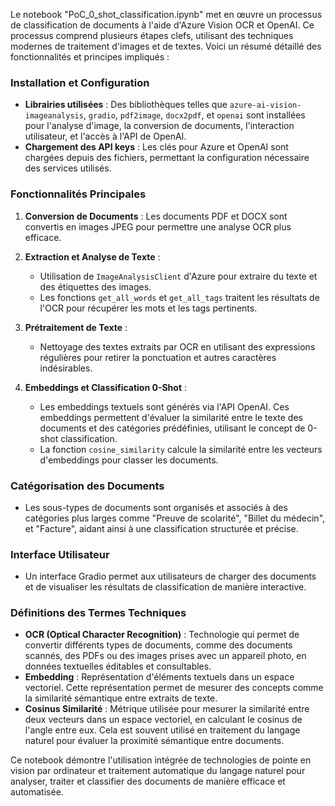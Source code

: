 Le notebook "PoC_0_shot_classification.ipynb" met en œuvre un processus de classification de documents à l'aide d'Azure Vision OCR et OpenAI. Ce processus comprend plusieurs étapes clefs, utilisant des techniques modernes de traitement d'images et de textes. Voici un résumé détaillé des fonctionnalités et principes impliqués :

### Installation et Configuration
- **Librairies utilisées** : Des bibliothèques telles que `azure-ai-vision-imageanalysis`, `gradio`, `pdf2image`, `docx2pdf`, et `openai` sont installées pour l'analyse d'image, la conversion de documents, l'interaction utilisateur, et l'accès à l'API de OpenAI.
- **Chargement des API keys** : Les clés pour Azure et OpenAI sont chargées depuis des fichiers, permettant la configuration nécessaire des services utilisés.

### Fonctionnalités Principales
1. **Conversion de Documents** : Les documents PDF et DOCX sont convertis en images JPEG pour permettre une analyse OCR plus efficace.
   
2. **Extraction et Analyse de Texte** :
   - Utilisation de `ImageAnalysisClient` d'Azure pour extraire du texte et des étiquettes des images.
   - Les fonctions `get_all_words` et `get_all_tags` traitent les résultats de l'OCR pour récupérer les mots et les tags pertinents.

3. **Prétraitement de Texte** :
   - Nettoyage des textes extraits par OCR en utilisant des expressions régulières pour retirer la ponctuation et autres caractères indésirables.

4. **Embeddings et Classification 0-Shot** :
   - Les embeddings textuels sont générés via l'API OpenAI. Ces embeddings permettent d'évaluer la similarité entre le texte des documents et des catégories prédéfinies, utilisant le concept de 0-shot classification.
   - La fonction `cosine_similarity` calcule la similarité entre les vecteurs d'embeddings pour classer les documents.

### Catégorisation des Documents
- Les sous-types de documents sont organisés et associés à des catégories plus larges comme "Preuve de scolarité", "Billet du médecin", et "Facture", aidant ainsi à une classification structurée et précise.

### Interface Utilisateur
- Un interface Gradio permet aux utilisateurs de charger des documents et de visualiser les résultats de classification de manière interactive.

### Définitions des Termes Techniques
- **OCR (Optical Character Recognition)** : Technologie qui permet de convertir différents types de documents, comme des documents scannés, des PDFs ou des images prises avec un appareil photo, en données textuelles éditables et consultables.
- **Embedding** : Représentation d'éléments textuels dans un espace vectoriel. Cette représentation permet de mesurer des concepts comme la similarité sémantique entre extraits de texte.
- **Cosinus Similarité** : Métrique utilisée pour mesurer la similarité entre deux vecteurs dans un espace vectoriel, en calculant le cosinus de l'angle entre eux. Cela est souvent utilisé en traitement du langage naturel pour évaluer la proximité sémantique entre documents.

Ce notebook démontre l'utilisation intégrée de technologies de pointe en vision par ordinateur et traitement automatique du langage naturel pour analyser, traiter et classifier des documents de manière efficace et automatisée.
